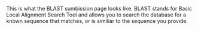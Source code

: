 This is what the BLAST sumbission page looks like. BLAST stands for Basic Local Alignment Search Tool and allows you to search the database for a known sequence that matches, or is similiar to the sequence you provide.